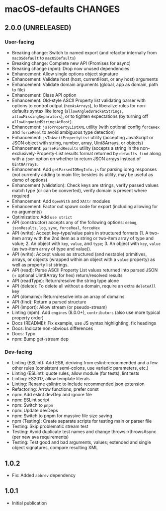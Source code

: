 # macOS-defaults CHANGES

## 2.0.0 (UNRELEASED)

### User-facing

- Breaking change: Switch to named export (and refactor internally from
    `macOSdefault` to `macOSDefaults`)
- Breaking change: Complete new API (Promises for async)
- Breaking change (npm): Drop now unused dependencies
- Enhancement: Allow single options object signature
- Enhancement: Validate host (host, currentHost, or any host) arguments
- Enhancement: Validate domain arguments (global, app as domain, path to file)
- Enhancement: Class API option
- Enhancement: Old-style ASCII Property list validating parser with options
    to control output (`hexAsArrays`), to liberalize rules for non-defaults
    syntax like ioreg (`allowAngledBracketStrings`, `allowMissingSeparators`),
    or to tighten expectations (by turning off `allowUnquotedStringsAtRoot`).
- Enhancement: `jsToPropertyListXML` utility (with optional config `forceHex`
    and `forceReal` to avoid ambiguous type detection)
- Enhancement: `jsToAsciiPropertyList` utility (accepting JavaScript or JSON
    object with string, number, array, Uint8Arrays, or objects)
- Enhancement: `parseFindResults` utility (accepts a string in the
    non-exclusively-Property-List results format returned by
    `defaults find` along with a `json` option on whether to return JSON
    arrays instead of `Uint8Array`s.
- Enhancement: Add `getParsedIORegInfo.js` for parsing ioreg responses
    (not currently adding to main file; besides its utility, may be useful
    as demo of options)
- Enhancement (validation): Check keys are strings, verify passed values
    match type (or can be converted), verify domain is present where required
- Enhancement: Add `OpenWith` and `XAttr` modules
- Enhancement: Factor out spawn code for export (including allowing for no
    arguments)
- Optimization: Add `use strict`
- API (constructor) accepts any of the following options: `debug`,
    `jsonResults`, `log`, `sync`, `forceReal`, `forceHex`
- API (write): Accept key-type/value pairs in structured formats (1. A
    two-item array with the 2nd item as a string or two-item array of
    type and value; 2. An object with `key`, `value`, and `type`; 3. An
    object with `key`, `value` (as two-item array of type and value)).
- API (write): Accept values as structured (and nestable) primitives, arrays,
    or objects (wrapped within an object with a `value` property) as well as
    property list strings.
- API (read): Parse ASCII Property List values returned into parsed JSON
    (+ optional Uint8Array for hex) return/resolved results
- API (readType): Return/resolve the string type alone
- API (delete): To delete all without a domain, require an extra `deleteAll`
    key
- API (domains): Return/resolve into an array of domains
- API (find): Return a parsed structure
- API (import): Allow stream (or pseudo-stream)
- Linting (npm): Add `engines` (8.0.0+), `contributors` (also use more typical
    property order)
- Docs (README): Fix example, use JS syntax highlighting, fix headings
- Docs: Indicate non-obvious differences
- Docs: Typo
- npm: Bump get-stream dep

### Dev-facing

- Linting (ESLint): Add ES6, deriving from eslint:recommended and a few
    other rules (consistent semi-colons, use variadic parameters, etc.)
- Linting (ESLint): quote rules, allow module (for tests), lint tests
- Linting: ES2017, allow template literals
- Linting: Rename eslintrc to include recommended json extension
- Refactoring: Arrow functions; prefer const
- npm: Add eslint devDep and ignore file
- npm: ESLint script
- npm: Switch to `pnpm`
- npm: Update devDeps
- npm: Switch to pnpm for massive file size saving
- npm (Testing): Create separate scripts for testing main or parser file
- Testing: Skip problematic stream test
- Testing: Avoid duplicate test names and change throws->throwsAsync
    (per new ava requirements)
- Testing: Test good and bad arguments, values; extended and single object
    signatures, compare resulting XML

## 1.0.2

- Fix: Added `abbrev` dependency

## 1.0.1

- Initial publication
